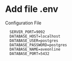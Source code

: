 # Add file .env
 Configuration File

```
  SERVER_PORT=9092
  DATABASE_HOST=localhost
  DATABASE_USER=postgres
  DATABASE_PASSWORD=postgres
  DATABASE_NAME=aveonline
  DATABASE_PORT=5432
```
